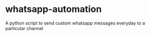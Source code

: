 # whatsapp-automation
A python script to send custom whatsapp messages everyday to a particular channel
